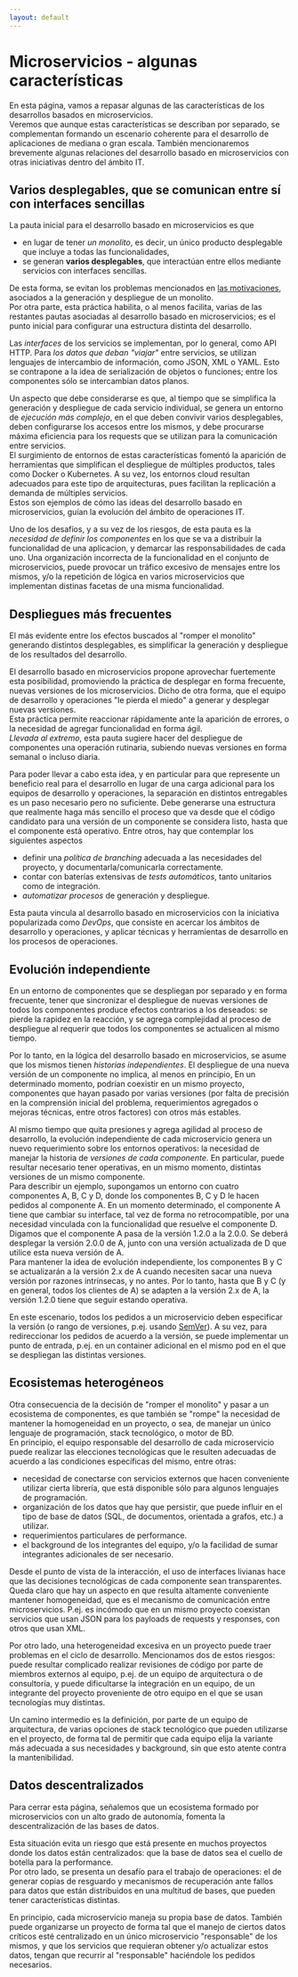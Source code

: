 ```yaml
---
layout: default
---
```


# Microservicios - algunas características
En esta página, vamos a repasar algunas de las características de los desarrollos basados en microservicios.  
Veremos que aunque estas características se describan por separado, se complementan formando un escenario coherente para el desarrollo de aplicaciones de mediana o gran escala. También mencionaremos brevemente algunas relaciones del desarrollo basado en microservicios con otras iniciativas dentro del ámbito IT.

## Varios desplegables, que se comunican entre sí con interfaces sencillas
La pauta inicial para el desarrollo basado en microservicios es que 
- en lugar de tener _un monolito_, es decir, un único producto desplegable que incluye a todas las funcionalidades, 
- se generan **varios desplegables**, que interactúan entre ellos mediante servicios con interfaces sencillas.

De esta forma, se evitan los problemas mencionados en [las motivaciones](./intro-movida), asociados a la generación y despliegue de un monolito.  
Por otra parte, esta práctica habilita, o al menos facilita, varias de las restantes pautas asociadas al desarrollo basado en microservicios; es el punto inicial para configurar una estructura distinta del desarrollo.

Las _interfaces_ de los servicios se implementan, por lo general, como API HTTP. Para _los datos que deban "viajar"_ entre servicios, se utilizan lenguajes de intercambio de información, como JSON, XML o YAML. Esto se contrapone a la idea de serialización de objetos o funciones; entre los componentes sólo se intercambian datos planos.

Un aspecto que debe considerarse es que, al tiempo que se simplifica la generación y despliegue de cada servicio individual, se genera un entorno de _ejecución más complejo_, en el que deben convivir varios desplegables, deben configurarse los accesos entre los mismos, y debe procurarse máxima eficiencia para los requests que se utilizan para la comunicación entre servicios.   
El surgimiento de entornos de estas características fomentó la aparición de herramientas que simplifican el despliegue de múltiples productos, tales como Docker o Kubernetes. A su vez, los entornos cloud resultan adecuados para este tipo de arquitecturas, pues facilitan la replicación a demanda de múltiples servicios.  
Estos son ejemplos de cómo las ideas del desarrollo basado en microservicios, guían la evolución del ámbito de operaciones IT.

Uno de los desafíos, y a su vez de los riesgos, de esta pauta es la _necesidad de definir los componentes_ en los que se va a distribuir la funcionalidad de una aplicacion, y demarcar las responsabilidades de cada uno. Una organización incorrecta de la funcionalidad en el conjunto de microservicios, puede provocar un tráfico excesivo de mensajes entre los mismos, y/o la repetición de lógica en varios microservicios que implementan distinas facetas de una misma funcionalidad.


## Despliegues más frecuentes
El más evidente entre los efectos buscados al "romper el monolito" generando distintos desplegables, es simplificar la generación y despliegue de los resultados del desarrollo.

El desarrollo basado en microservicios propone aprovechar fuertemente esta posibilidad, promoviendo la práctica de desplegar en forma frecuente, nuevas versiones de los microservicios. Dicho de otra forma, que el equipo de desarrollo y operaciones "le pierda el miedo" a generar y desplegar nuevas versiones.  
Esta práctica permite reaccionar rápidamente ante la aparición de errores, o la necesidad de agregar funcionalidad en forma ágil.  
_Llevada al extremo_, esta pauta sugiere hacer del despliegue de componentes una operación rutinaria, subiendo nuevas versiones en forma semanal o incluso diaria.  

Para poder llevar a cabo esta idea, y en particular para que represente un beneficio real para el desarrollo en lugar de una carga adicional para los equipos de desarrollo y operaciones, la separación en distintos entregables es un paso necesario pero no suficiente.
Debe generarse una estructura que realmente haga más sencillo el proceso que va desde que el código candidato para una versión de un componente se considera listo, hasta que el componente está operativo. Entre otros, hay que contemplar los siguientes aspectos
- definir una _política de branching_ adecuada a las necesidades del proyecto, y documentarla/comunicarla correctamente.
- contar con baterías extensivas de _tests automáticos_, tanto unitarios como de integración.
- _automatizar procesos_ de generación y despliegue.

Esta pauta vincula al desarrollo basado en microservicios con la iniciativa popularizada como _DevOps_, que consiste en acercar los ámbitos de desarrollo y operaciones, y aplicar técnicas y herramientas de desarrollo en los procesos de operaciones.


## Evolución independiente
En un entorno de componentes que se despliegan por separado y en forma frecuente, tener que sincronizar el despliegue de nuevas versiones de todos los componentes produce efectos contrarios a los deseados: se pierde la rapidez en la reacción, y se agrega complejidad al proceso de despliegue al requerir que todos los componentes se actualicen al mismo tiempo.

Por lo tanto, en la lógica del desarrollo basado en microservicios, se asume que los mismos tienen _historias independientes_. 
El despliegue de una nueva versión de un componente no implica, al menos en principio, 
En un determinado momento, podrían coexistir en un mismo proyecto, componentes que hayan pasado por varias versiones (por falta de precisión en la comprensión inicial del problema, requerimientos agregados o mejoras técnicas, entre otros factores) con otros más estables.

Al mismo tiempo que quita presiones y agrega agilidad al proceso de desarrollo, la evolución independiente de cada microservicio genera un nuevo requerimiento sobre los entornos operativos: la necesidad de manejar la historia de _versiones de cada componente_. 
En particular, puede resultar necesario tener operativas, en un mismo momento, distintas versiones de un mismo componente.  
Para describir un ejemplo, supongamos un entorno con cuatro componentes A, B, C y D, donde los componentes B, C y D le hacen pedidos al componente A. En un momento determinado, el componente A tiene que cambiar su interface, tal vez de forma no retrocompatible, por una necesidad vinculada con la funcionalidad que resuelve el componente D. Digamos que el componente A pasa de la versión 1.2.0 a la 2.0.0.
Se deberá desplegar la versión 2.0.0 de A, junto con una versión actualizada de D que utilice esta nueva versión de A.  
Para mantener la idea de evolución independiente, los componentes B y C se actualizarán a la versión 2.x de A cuando necesiten sacar una nueva versión por razones intrínsecas, y no antes. Por lo tanto, hasta que B y C (y en general, todos los clientes de A) se adapten a la versión 2.x de A, la versión 1.2.0 tiene que seguir estando operativa.

En este escenario, todos los pedidos a un microservicio deben especificar la versión (o rango de versiones, p.ej. usando [SemVer](https://semver.org/)). A su vez, para redireccionar los pedidos de acuerdo a la versión, se puede implementar un punto de entrada, p.ej. en un container adicional en el mismo pod en el que se despliegan las distintas versiones.


## Ecosistemas heterogéneos
Otra consecuencia de la decisión de "romper el monolito" y pasar a un ecosistema de componentes, es que también se "rompe" la necesidad de mantener la homogeneidad en un proyecto, o sea, de manejar un único lenguaje de programación, stack tecnológico, o motor de BD.  
En principio, el equipo responsable del desarrollo de cada microservicio puede realizar las elecciones tecnológicas que le resulten adecuadas de acuerdo a las condiciones específicas del mismo, entre otras:
- necesidad de conectarse con servicios externos que hacen conveniente utilizar cierta librería, que está disponible sólo para algunos lenguajes de programación.
- organización de los datos que hay que persistir, que puede influir en el tipo de base de datos (SQL, de documentos, orientada a grafos, etc.) a utilizar.
- requerimientos particulares de performance.
- el background de los integrantes del equipo, y/o la facilidad de sumar integrantes adicionales de ser necesario.

Desde el punto de vista de la interacción, el uso de interfaces livianas hace que las decisiones tecnológicas de cada componente sean transparentes. Queda claro que hay un aspecto en que resulta altamente conveniente mantener homogeneidad, que es el mecanismo de comunicación entre microservicios. P.ej. es incómodo que en un mismo proyecto coexistan  servicios que usan JSON para los payloads de requests y responses, con otros que usan XML.  

Por otro lado, una heterogeneidad excesiva en un proyecto puede traer problemas en el ciclo de desarrollo.
Mencionamos dos de estos riesgos: puede resultar complicado realizar revisiones de código por parte de miembros externos al equipo, p.ej. de un equipo de arquitectura o de consultoría, y puede dificultarse la integración en un equipo, de un integrante del proyecto proveniente de otro equipo en el que se usan tecnologías muy distintas.

Un camino intermedio es la definición, por parte de un equipo de arquitectura, de varias opciones de stack tecnológico que pueden utilizarse en el proyecto, de forma tal de permitir que cada equipo elija la variante más adecuada a sus necesidades y background, sin que esto atente contra la mantenibilidad.


## Datos descentralizados
Para cerrar esta página, señalemos que un ecosistema formado por microservicios con un alto grado de autonomía, fomenta la descentralización de las bases de datos. 

Esta situación evita un riesgo que está presente en muchos proyectos donde los datos están centralizados: que la base de datos sea el cuello de botella para la performance.  
Por otro lado, se presenta un desafío para el trabajo de operaciones: el de generar copias de resguardo y mecanismos de recuperación ante fallos para datos que están distribuidos en una multitud de bases, que pueden tener características distintas.

En principio, cada microservicio maneja su propia base de datos. También puede organizarse un proyecto de forma tal que el manejo de ciertos datos críticos esté centralizado en un único microservicio "responsable" de los mismos, y que los servicios que requieran obtener y/o actualizar estos datos, tengan que recurrir al "responsable" haciéndole los pedidos necesarios.
